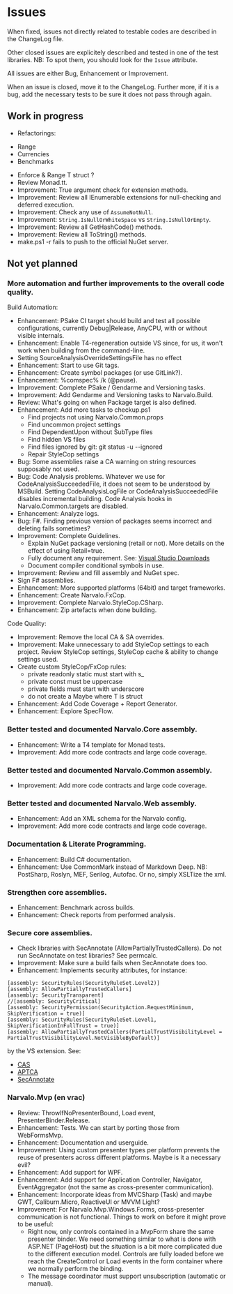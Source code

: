 Issues
======

When fixed, issues not directly related to testable codes are described
in the ChangeLog file.

Other closed issues are explicitely described and tested in one of the test
libraries. NB: To spot them, you should look for the `Issue` attribute.

All issues are either Bug, Enhancement or Improvement.

When an issue is closed, move it to the ChangeLog. Further more, if it is a bug,
add the necessary tests to be sure it does not pass through again.


Work in progress
----------------

- Refactorings:
 * Range
 * Currencies
 * Benchmarks
- Enforce & Range T struct ?
- Review Monad.tt.
- Improvement: True argument check for extension methods.
- Improvement: Review all IEnumerable extensions for null-checking and deferred execution.
- Improvement: Check any use of `AssumeNotNull`.
- Improvement: `String.IsNullOrWhiteSpace` vs `String.IsNullOrEmpty`.
- Improvement: Review all GetHashCode() methods.
- Improvement: Review all ToString() methods.
- make.ps1 -r fails to push to the official NuGet server.


Not yet planned
---------------

### More automation and further improvements to the overall code quality.

Build Automation:
- Enhancement: PSake CI target should build and test all possible configurations,
  currently Debug|Release, AnyCPU, with or without visible internals.
- Enhancement: Enable T4-regeneration outside VS since, for us, it won't work
  when building from the command-line.
- Setting SourceAnalysisOverrideSettingsFile has no effect
- Enhancement: Start to use Git tags.
- Enhancement: Create symbol packages (or use GitLink?).
- Enhancement: %comspec% /k (@pause).
- Improvement: Complete PSake / Gendarme and Versioning tasks.
- Improvement: Add Gendarme and Versioning tasks to Narvalo.Build.
- Review: What's going on when Package target is also defined.
- Enhancement: Add more tasks to checkup.ps1
  * Find projects not using Narvalo.Common.props
  * Find uncommon project settings
  * Find DependentUpon without SubType files
  * Find hidden VS files
  * Find files ignored by git: git status -u --ignored
  * Repair StyleCop settings
- Bug: Some assemblies raise a CA warning on string resources supposably not used.
- Bug: Code Analysis problems. Whatever we use for CodeAnalysisSucceededFile,
  it does not seem to be understood by MSBuild. Setting CodeAnalysisLogFile or
  CodeAnalysisSucceededFile disables incremental building. Code Analysis hooks
  in Narvalo.Common.targets are disabled.
- Enhancement: Analyze logs.
- Bug: F#. Finding previous version of packages seems incorrect and deleting fails sometimes?
- Improvement: Complete Guidelines.
  * Explain NuGet package versioning (retail or not). More details on the effect
    of using Retail=true.
  * Fully document any requirement. See:
    [Visual Studio Downloads](http://www.visualstudio.com/downloads/download-visual-studio-vs)
  * Document compiler conditional symbols in use.
- Improvement: Review and fill assembly and NuGet spec.
- Sign F# assemblies.
- Enhancement: More supported platforms (64bit) and target frameworks.
- Enhancement: Create Narvalo.FxCop.
- Improvement: Complete Narvalo.StyleCop.CSharp.
- Enhancement: Zip artefacts when done building.

Code Quality:
- Improvement: Remove the local CA & SA overrides.
- Improvement: Make unnecessary to add StyleCop settings to each project.
  Review StyleCop settings, StyleCop cache & ability to change settings used.
- Create custom StyleCop/FxCop rules:
  * private readonly static must start with s_
  * private const must be uppercase
  * private fields must start with underscore
  * do not create a Maybe<T> where T is struct
- Enhancement: Add Code Coverage + Report Generator.
- Enhancement: Explore SpecFlow.

### Better tested and documented Narvalo.Core assembly.

- Enhancement: Write a T4 template for Monad tests.
- Improvement: Add more code contracts and large code coverage.

### Better tested and documented Narvalo.Common assembly.

- Improvement: Add more code contracts and large code coverage.

### Better tested and documented Narvalo.Web assembly.

- Enhancement: Add an XML schema for the Narvalo config.
- Improvement: Add more code contracts and large code coverage.

### Documentation & Literate Programming.

- Enhancement: Build C# documentation.
- Enhancement: Use CommonMark instead of Markdown Deep.
  NB: PostSharp, Roslyn, MEF, Serilog, Autofac. Or no, simply XSLTize the xml.

### Strengthen core assemblies.

- Enhancement: Benchmark across builds.
- Enhancement: Check reports from performed analysis.

### Secure core assemblies.

- Check libraries with SecAnnotate (AllowPartiallyTrustedCallers).
  Do not run SecAnnotate on test libraries? See permcalc.
- Improvement: Make sure a build fails when SecAnnotate does too.
- Enhancement: Implements security attributes, for instance:
```
[assembly: SecurityRules(SecurityRuleSet.Level2)]
[assembly: AllowPartiallyTrustedCallers]
[assembly: SecurityTransparent]
//[assembly: SecurityCritical]
[assembly: SecurityPermission(SecurityAction.RequestMinimum, SkipVerification = true)]
[assembly: SecurityRules(SecurityRuleSet.Level1, SkipVerificationInFullTrust = true)]
[assembly: AllowPartiallyTrustedCallers(PartialTrustVisibilityLevel = PartialTrustVisibilityLevel.NotVisibleByDefault)]
```
  by the VS extension. See:
  * [CAS](http://msdn.microsoft.com/en-us/library/c5tk9z76%28v=vs.110%29.aspx)
  * [APTCA](http://msdn.microsoft.com/fr-fr/magazine/ee336023.aspx)
  * [SecAnnotate](http://blogs.msdn.com/b/shawnfa/archive/2009/11/18/using-secannotate-to-analyze-your-assemblies-for-transparency-violations-an-example.aspx)

### Narvalo.Mvp (en vrac)

- Review: ThrowIfNoPresenterBound, Load event, PresenterBinder.Release.
- Enhancement: Tests. We can start by porting those from WebFormsMvp.
- Enhancement: Documentation and userguide.
- Improvement: Using custom presenter types per platform prevents
  the reuse of presenters across different platforms. Maybe is it a necessary evil?
- Enhancement: Add support for WPF.
- Enhancement: Add support for Application Controller, Navigator,
  EventAggregator (not the same as cross-presenter communication).
- Enhancement: Incorporate ideas from MVCSharp (Task) and maybe
  GWT, Caliburn.Micro, ReactiveUI or MVVM Light?
- Improvement: For Narvalo.Mvp.Windows.Forms, cross-presenter
  communication is not functional. Things to work on before it might prove
  to be useful:
  * Right now, only controls contained in a MvpForm share the same presenter binder.
    We need something similar to what is done with ASP.NET (PageHost) but the situation
    is a bit more complicated due to the different execution model. Controls
    are fully loaded before we reach the CreateControl or Load events in the form
    container where we normally perform the binding.
  * The message coordinator must support unsubscription (automatic or manual).

